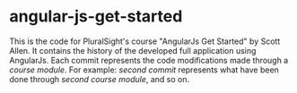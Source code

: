 # angular-js-get-started
This is the code for PluralSight's course "AngularJs Get Started" by Scott Allen.
It contains the history of the developed full application using AngularJs.
Each commit represents the code modifications made through a <i>course module</i>. For example: <i>second commit</i> represents what have been done through <i>second course module</i>, and so on.
